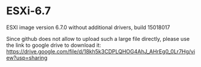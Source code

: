 # ESXi-6.7

ESXI image version 6.7.0 without additional drivers, build 15018017

Since github does not allow to upload such a large file directly, please use the link to google drive to download it:
https://drive.google.com/file/d/18kh5k3CDPLQHOG4AhJ_AHrEg0_0Lr7Hg/view?usp=sharing
